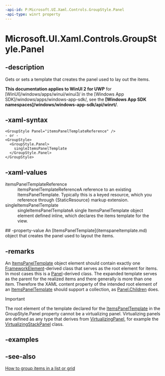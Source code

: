 ```yaml
---
-api-id: P:Microsoft.UI.Xaml.Controls.GroupStyle.Panel
-api-type: winrt property
---
```


<!-- Property syntax
public Windows.UI.Xaml.Controls.ItemsPanelTemplate Panel { get;  set; }
-->

# Microsoft.UI.Xaml.Controls.GroupStyle.Panel

## -description
Gets or sets a template that creates the panel used to lay out the items.

**This documentation applies to WinUI 2 for UWP** for [WinUI]/windows/apps/winui/winui3/ in the [Windows App SDK]/windows/apps/windows-app-sdk/, see the **[Windows App SDK namespaces]/windows/windows-app-sdk/api/winrt/**.

## -xaml-syntax
```xaml
<GroupStyle Panel="itemsPanelTemplateReference" />
- or -
<GroupStyle>
  <GroupStyle.Panel>
    singleItemsPanelTemplate
  </GroupStyle.Panel>
</GroupStyle>  
```


## -xaml-values
<dl><dt>itemsPanelTemplateReference</dt><dd>itemsPanelTemplateReferenceA reference to an existing ItemsPanelTemplate. Typically this is a keyed resource, which you reference through {StaticResource} markup extension.</dd>
<dt>singleItemsPanelTemplate</dt><dd>singleItemsPanelTemplateA single ItemsPanelTemplate object element defined inline, which declares the items template for the view.</dd>
</dl>
## -property-value
An [ItemsPanelTemplate](itemspaneltemplate.md) object that creates the panel used to layout the items.

## -remarks
An [ItemsPanelTemplate](itemspaneltemplate.md) object element should contain exactly one [FrameworkElement](../microsoft.ui.xaml/frameworkelement.md)-derived class that serves as the root element for items. In most cases this is a [Panel](panel.md)-derived class. The expanded template serves as the parent for the realized items and there generally is more than one item. Therefore the XAML content property of the intended root element of an [ItemsPanelTemplate](itemspaneltemplate.md) should support a collection, as [Panel.Children](panel_children.md) does.

> [!IMPORTANT]
> The root element of the template declared for the [ItemsPanelTemplate](itemspaneltemplate.md) in the GroupStyle.Panel property cannot be a virtualizing panel. Virtualizing panels are defined as any type that derives from [VirtualizingPanel](virtualizingpanel.md), for example the [VirtualizingStackPanel](virtualizingstackpanel.md) class.

## -examples

## -see-also
[How to group items in a list or grid](/previous-versions/windows/apps/hh780627(v=win.10))

